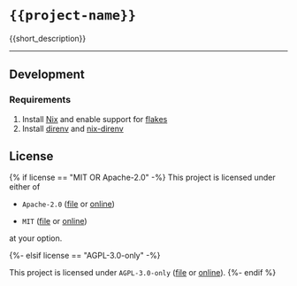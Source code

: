 # `{{project-name}}`

{{short_description}}

---

## Development

### Requirements

1. Install [Nix][nix] and enable support for [flakes][flakes]
2. Install [direnv][direnv] and [nix-direnv][nix-direnv]

[nix]: https://nixos.org/download.html
[flakes]: https://nixos.wiki/wiki/Flakes#Installing_flakes
[direnv]: https://direnv.net/docs/installation.html
[nix-direnv]: https://github.com/nix-community/nix-direnv#installation

## License

{% if license == "MIT OR Apache-2.0" -%}
This project is licensed under either of

* `Apache-2.0` ([file](LICENSE-Apache-2.0.md) or
  [online](http://www.apache.org/licenses/LICENSE-2.0))

* `MIT` ([file](LICENSE-MIT.md) or [online](http://opensource.org/licenses/MIT))

at your option.

{%- elsif license == "AGPL-3.0-only" -%}

This project is licensed under `AGPL-3.0-only` ([file](LICENSE-AGPL-3.0-only.md)
or [online](https://www.gnu.org/licenses/agpl-3.0.en.html)).
{%- endif %}
